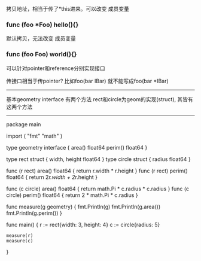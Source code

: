 拷贝地址，相当于传了*this进来。可以改变 成员变量
### func (foo *Foo) hello(){}
默认拷贝，无法改变 成员变量
### func (foo Foo) world(){}
可以针对pointer和reference分别实现接口

传接口相当于传pointer?  比如foo(bar IBar) 就不能写成foo(bar *IBar)

---

基本geometry interface 有两个方法
rect和circle为geom的实现(struct), 其皆有这两个方法

---
package main

import (
    "fmt"
    "math"
)

type geometry interface {
    area() float64
    perim() float64
}

type rect struct {
    width, height float64
}
type circle struct {
    radius float64
}

func (r rect) area() float64 {
    return r.width * r.height
}
func (r rect) perim() float64 {
    return 2*r.width + 2*r.height
}

func (c circle) area() float64 {
    return math.Pi * c.radius * c.radius
}
func (c circle) perim() float64 {
    return 2 * math.Pi * c.radius
}

func measure(g geometry) {
    fmt.Println(g)
    fmt.Println(g.area())
    fmt.Println(g.perim())
}

func main() {
    r := rect{width: 3, height: 4}
    c := circle{radius: 5}

    measure(r)
    measure(c)
}